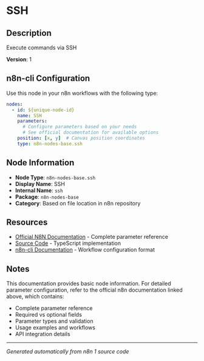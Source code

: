 # SSH

## Description

Execute commands via SSH

**Version**: 1

## n8n-cli Configuration

Use this node in your n8n workflows with the following type:

```yaml
nodes:
  - id: ${unique-node-id}
    name: SSH
    parameters:
      # Configure parameters based on your needs
      # See official documentation for available options
    position: [x, y]  # Canvas position coordinates
    type: n8n-nodes-base.ssh
```

## Node Information

- **Node Type**: `n8n-nodes-base.ssh`
- **Display Name**: SSH
- **Internal Name**: `ssh`
- **Package**: `n8n-nodes-base`
- **Category**: Based on file location in n8n repository

## Resources

- [Official N8N Documentation](https://docs.n8n.io/integrations/builtin/core-nodes/n8n-nodes-base.ssh/) - Complete parameter reference
- [Source Code](https://github.com/n8n-io/n8n/blob/master/packages/nodes-base/nodes/Ssh/Ssh.node.ts) - TypeScript implementation
- [n8n-cli Documentation](https://github.com/edenreich/n8n-cli) - Workflow configuration format

## Notes

This documentation provides basic node information. For detailed parameter configuration, 
refer to the official n8n documentation linked above, which contains:

- Complete parameter reference
- Required vs optional fields
- Parameter types and validation
- Usage examples and workflows
- API integration details

---
*Generated automatically from n8n 1 source code*
